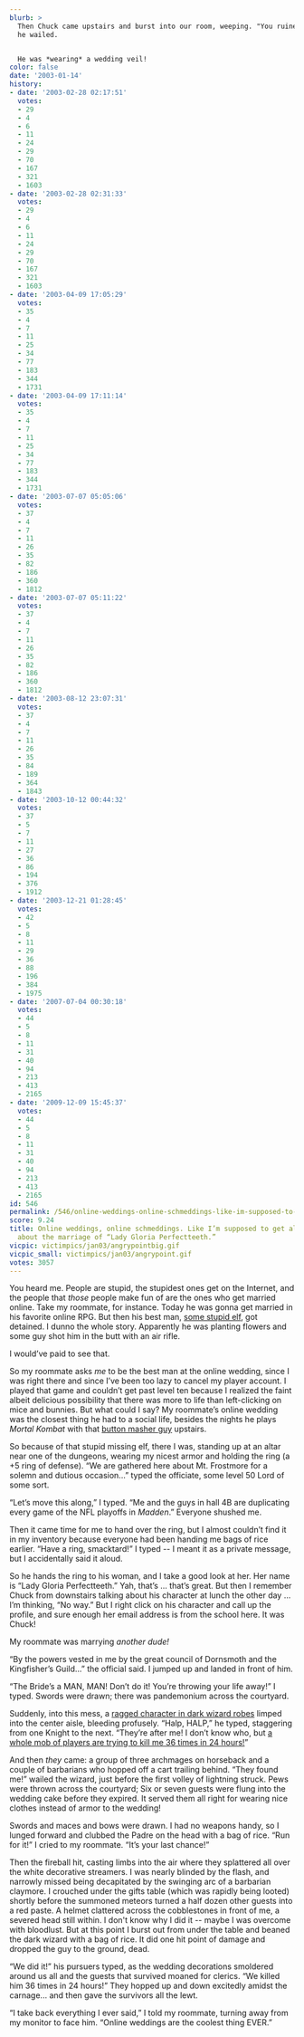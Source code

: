 ```yaml
---
blurb: >
  Then Chuck came upstairs and burst into our room, weeping. "You ruined my LIFE!"
  he wailed.


  He was *wearing* a wedding veil!
color: false
date: '2003-01-14'
history:
- date: '2003-02-28 02:17:51'
  votes:
  - 29
  - 4
  - 6
  - 11
  - 24
  - 29
  - 70
  - 167
  - 321
  - 1603
- date: '2003-02-28 02:31:33'
  votes:
  - 29
  - 4
  - 6
  - 11
  - 24
  - 29
  - 70
  - 167
  - 321
  - 1603
- date: '2003-04-09 17:05:29'
  votes:
  - 35
  - 4
  - 7
  - 11
  - 25
  - 34
  - 77
  - 183
  - 344
  - 1731
- date: '2003-04-09 17:11:14'
  votes:
  - 35
  - 4
  - 7
  - 11
  - 25
  - 34
  - 77
  - 183
  - 344
  - 1731
- date: '2003-07-07 05:05:06'
  votes:
  - 37
  - 4
  - 7
  - 11
  - 26
  - 35
  - 82
  - 186
  - 360
  - 1812
- date: '2003-07-07 05:11:22'
  votes:
  - 37
  - 4
  - 7
  - 11
  - 26
  - 35
  - 82
  - 186
  - 360
  - 1812
- date: '2003-08-12 23:07:31'
  votes:
  - 37
  - 4
  - 7
  - 11
  - 26
  - 35
  - 84
  - 189
  - 364
  - 1843
- date: '2003-10-12 00:44:32'
  votes:
  - 37
  - 5
  - 7
  - 11
  - 27
  - 36
  - 86
  - 194
  - 376
  - 1912
- date: '2003-12-21 01:28:45'
  votes:
  - 42
  - 5
  - 8
  - 11
  - 29
  - 36
  - 88
  - 196
  - 384
  - 1975
- date: '2007-07-04 00:30:18'
  votes:
  - 44
  - 5
  - 8
  - 11
  - 31
  - 40
  - 94
  - 213
  - 413
  - 2165
- date: '2009-12-09 15:45:37'
  votes:
  - 44
  - 5
  - 8
  - 11
  - 31
  - 40
  - 94
  - 213
  - 413
  - 2165
id: 546
permalink: /546/online-weddings-online-schmeddings-like-im-supposed-to-get-all-hopped-up-about-the-marriage-of-lady-gloria-perfectteeth/
score: 9.24
title: Online weddings, online schmeddings. Like I’m supposed to get all hopped up
  about the marriage of “Lady Gloria Perfectteeth.”
vicpic: victimpics/jan03/angrypointbig.gif
vicpic_small: victimpics/jan03/angrypoint.gif
votes: 3057
---
```


You heard me. People are stupid, the stupidest ones get on the Internet,
and the people that *those* people make fun of are the ones who get
married online. Take my roommate, for instance. Today he was gonna get
married in his favorite online RPG. But then his best man, [some stupid
elf](%ARTICLE[545]%), got detained. I dunno the whole story.
Apparently he was planting flowers and some guy shot him in the butt
with an air rifle.

I would’ve paid to see that.

So my roommate asks *me* to be the best man at the online wedding, since
I was right there and since I’ve been too lazy to cancel my player
account. I played that game and couldn’t get past level ten because I
realized the faint albeit delicious possibility that there was more to
life than left-clicking on mice and bunnies. But what could I say? My
roommate’s online wedding was the closest thing he had to a social life,
besides the nights he plays *Mortal Kombat* with that [button masher
guy](%ARTICLE[518]%) upstairs.

So because of that stupid missing elf, there I was, standing up at an
altar near one of the dungeons, wearing my nicest armor and holding the
ring (a +5 ring of defense). “We are gathered here about Mt. Frostmore
for a solemn and dutious occasion...” typed the officiate, some level 50
Lord of some sort.

“Let’s move this along,” I typed. “Me and the guys in hall 4B are
duplicating every game of the NFL playoffs in *Madden*.” Everyone
shushed me.

Then it came time for me to hand over the ring, but I almost couldn’t
find it in my inventory because everyone had been handing me bags of
rice earlier. “Have a ring, smacktard!” I typed -- I meant it as a
private message, but I accidentally said it aloud.

So he hands the ring to his woman, and I take a good look at her. Her
name is “Lady Gloria Perfectteeth.” Yah, that’s ... that’s great. But
then I remember Chuck from downstairs talking about his character at
lunch the other day ... I’m thinking, “No way.” But I right click on his
character and call up the profile, and sure enough her email address is
from the school here. It was Chuck!

My roommate was marrying *another dude!*

“By the powers vested in me by the great council of Dornsmoth and the
Kingfisher’s Guild...” the official said. I jumped up and landed in
front of him.

“The Bride’s a MAN, MAN! Don’t do it! You’re throwing your life away!” I
typed. Swords were drawn; there was pandemonium across the courtyard.

Suddenly, into this mess, a [ragged character in dark wizard
robes](%ARTICLE[119]%) limped into the center aisle, bleeding
profusely. “Halp, HALP,” he typed, staggering from one Knight to the
next. “They’re after me! I don’t know who, but [a whole mob of players
are trying to kill me 36 times in 24 hours!](%ARTICLE[490]%)”

And then *they* came: a group of three archmages on horseback and a
couple of barbarians who hopped off a cart trailing behind. “They found
me!” wailed the wizard, just before the first volley of lightning
struck. Pews were thrown across the courtyard; Six or seven guests were
flung into the wedding cake before they expired. It served them all
right for wearing nice clothes instead of armor to the wedding!

Swords and maces and bows were drawn. I had no weapons handy, so I
lunged forward and clubbed the Padre on the head with a bag of rice.
“Run for it!” I cried to my roommate. “It’s your last chance!”

Then the fireball hit, casting limbs into the air where they splattered
all over the white decorative streamers. I was nearly blinded by the
flash, and narrowly missed being decapitated by the swinging arc of a
barbarian claymore. I crouched under the gifts table (which was rapidly
being looted) shortly before the summoned meteors turned a half dozen
other guests into a red paste. A helmet clattered across the
cobblestones in front of me, a severed head still within. I don't know
why I did it -- maybe I was overcome with bloodlust. But at this point I
burst out from under the table and beaned the dark wizard with a bag of
rice. It did one hit point of damage and dropped the guy to the ground,
dead.

“We did it!” his pursuers typed, as the wedding decorations smoldered
around us all and the guests that survived moaned for clerics. “We
killed him 36 times in 24 hours!” They hopped up and down excitedly
amidst the carnage... and then gave the survivors all the lewt.

“I take back everything I ever said,” I told my roommate, turning away
from my monitor to face him. “Online weddings are the coolest thing
EVER.”